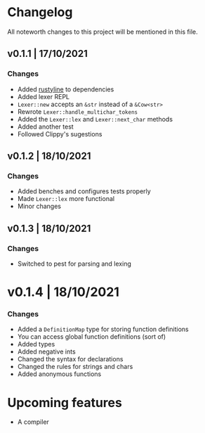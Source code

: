 # Changelog
All noteworth changes to this project will be mentioned in this file.

## v0.1.1 | 17/10/2021
### Changes
- Added [rustyline](https://crates.io/crates/rustyline/) to dependencies
- Added lexer REPL
- `Lexer::new` accepts an `&str` instead of a `&Cow<str>`
- Rewrote `Lexer::handle_multichar_tokens`
- Added the `Lexer::lex` and `Lexer::next_char` methods
- Added another test
- Followed Clippy's sugestions

## v0.1.2 | 18/10/2021
### Changes 
- Added benches and configures tests properly
- Made `Lexer::lex` more functional
- Minor changes

## v0.1.3 | 18/10/2021
### Changes
- Switched to pest for parsing and lexing

# v0.1.4 | 18/10/2021
### Changes
- Added a `DefinitionMap` type for storing function definitions
- You can access global function definitions (sort of)
- Added types
- Added negative ints
- Changed the syntax for declarations
- Changed the rules for strings and chars
- Added anonymous functions

# Upcoming features
- A compiler